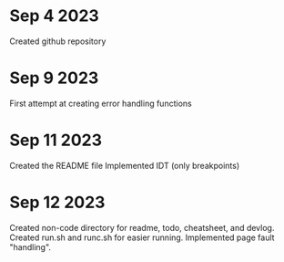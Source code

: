 # Sep 4 2023
Created github repository

# Sep 9 2023
First attempt at creating error handling functions

# Sep 11 2023
Created the README file
Implemented IDT (only breakpoints)

# Sep 12 2023
Created non-code directory for readme, todo, cheatsheet, and devlog.
Created run.sh and runc.sh for easier running.
Implemented page fault "handling".